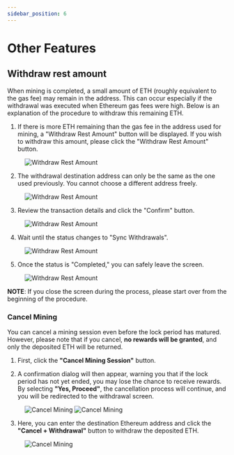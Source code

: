 ```yaml
---
sidebar_position: 6
---
```


# Other Features

## Withdraw rest amount

When mining is completed, a small amount of ETH (roughly equivalent to the gas fee) may remain in the address.
This can occur especially if the withdrawal was executed when Ethereum gas fees were high.
Below is an explanation of the procedure to withdraw this remaining ETH.

1. If there is more ETH remaining than the gas fee in the address used for mining, a "Withdraw Rest Amount" button will be displayed.
   If you wish to withdraw this amount, please click the "Withdraw Rest Amount" button.

<figure><img src="/img/user-guides/other_features_10.webp" alt="Withdraw Rest Amount" /></figure>

2. The withdrawal destination address can only be the same as the one used previously.
You cannot choose a different address freely.

<figure><img src="/img/user-guides/other_features_20.webp" alt="Withdraw Rest Amount" /></figure>

3. Review the transaction details and click the "Confirm" button.

<figure><img src="/img/user-guides/other_features_30.webp" alt="Withdraw Rest Amount" /></figure>

4. Wait until the status changes to "Sync Withdrawals".

<figure><img src="/img/user-guides/other_features_40.webp" alt="Withdraw Rest Amount" /></figure>

5. Once the status is "Completed," you can safely leave the screen.

<figure><img src="/img/user-guides/other_features_50.webp" alt="Withdraw Rest Amount" /></figure>

**NOTE**: If you close the screen during the process, please start over from the beginning of the procedure.

### Cancel Mining

You can cancel a mining session even before the lock period has matured. However, please note that if you cancel, **no rewards will be granted**, and only the deposited ETH will be returned.

1. First, click the **"Cancel Mining Session"** button.

2. A confirmation dialog will then appear, warning you that if the lock period has not yet ended, you may lose the chance to receive rewards.
By selecting **"Yes, Proceed"**, the cancellation process will continue, and you will be redirected to the withdrawal screen.

<figure>
  <img src="/img/user-guides/cancel_mining_10.webp" alt="Cancel Mining" />
  <img src="/img/user-guides/cancel_mining_20.webp" alt="Cancel Mining" />
</figure>

3. Here, you can enter the destination Ethereum address and click the **"Cancel + Withdrawal"** button to withdraw the deposited ETH.

<figure><img src="/img/user-guides/cancel_mining_30.webp" alt="Cancel Mining" /></figure>
